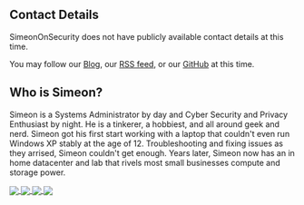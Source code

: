 ## Contact Details
SimeonOnSecurity does not have publicly available contact details at this time.

You may follow our [Blog](https://simeononsecurity.ch/), our [RSS feed](https://simeononsecurity.com/sitemap.xml), or our [GitHub](https://github.com/simeononsecurity) at this time.

## Who is Simeon?
Simeon is a Systems Administrator by day and Cyber Security and Privacy Enthusiast by night. He is  a tinkerer, a hobbiest, and all around geek and nerd. Simeon got his first start working with a laptop that couldn't even run Windows XP stably at the age of 12. Troubleshooting and fixing issues as they arrised, Simeon couldn't get enough. Years later, Simeon now has an in home datacenter and lab that rivels most small businesses compute and storage power. 

<a href="https://simeononsecurity.ch">
  <img align="center" src="https://github-readme-stats.vercel.app/api/top-langs/?username=simeononsecurity&theme=light&hide_langs_below=1" />
</a>
<a href="https://simeononsecurity.ch">
 <img align="center" src="https://github-readme-stats.vercel.app/api?username=simeononsecurity&&show_icons=true&title_color=000000&icon_color=bb2acf&text_color=daf7dc&bg_color=000000"/>
</a>
<a href="https://github.com/simeononsecurity">
  <img align="center" src="https://github-readme-stats.vercel.app/api/pin/?username=simeononsecurity&repo=W10-Optimize-and-Harden&theme=light" />
</a>
<a href="https://github.com/simeononsecurity">
 <img align="center" src="https://github-readme-stats.vercel.app/api/pin/?username=simeononsecurity&repo=Apache-Web-Server-Hardening&theme=light" />
</a>
